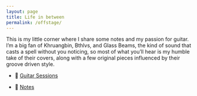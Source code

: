 ```yaml
---
layout: page
title: Life in between
permalink: /offstage/
---
```


This is my little corner where I share some notes and my passion for guitar. I’m a big fan of Khruangbin, Bthlvs, and Glass Beams, the kind of sound that casts a spell without you noticing, so most of what you’ll hear is my humble take of their covers, along with a few original pieces influenced by their groove driven style. 

- 🎸 [Guitar Sessions](/personal/guitar/)

- 📝 [Notes](/personal/notes/)